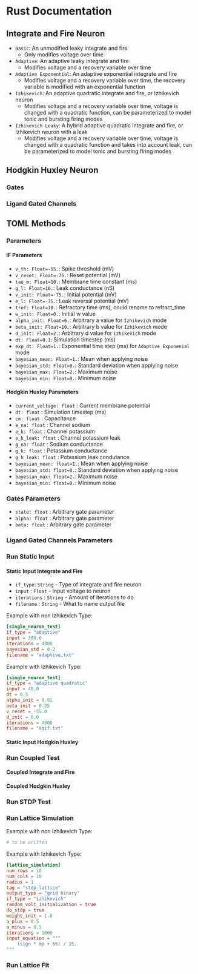 # Rust Documentation

## Integrate and Fire Neuron

- `Basic`: An unmodified leaky integrate and fire
  - Only modifies voltage over time
- `Adaptive`: An adaptive leaky integrate and fire
  - Modifies voltage and a recovery variable over time
- `Adaptive Exponential`: An adaptive exponential integrate and fire
  - Modifies voltage and a recovery variable over time, the recovery variable is modified with an exponential function
- `Izhikevich`: An adaptive quadratic integrate and fire, or Izhikevich neuron
  - Modifies voltage and a recovery variable over time, voltage is changed with a quadratic function, can be parameterized to model tonic and bursting firing modes
- `Izhikevich Leaky`: A hybrid adaptive quadratic integrate and fire, or Izhikevich neuron with a leak
  - Modifies voltage and a recovery variable over time, voltage is changed with a quadratic function and takes into account leak, can be parameterized to model tonic and bursting firing modes

## Hodgkin Huxley Neuron

### Gates

### Ligand Gated Channels

## TOML Methods

### Parameters

#### IF Parameters

- `v_th: Float=-55.`: Spike threshold (mV)
- `v_reset: Float=-75.`: Reset potential (mV)
- `tau_m: Float=10.`: Membrane time constant (ms)
- `g_l: Float=10.`: Leak conductance (nS)
- `v_init: Float=-75.`: Initial potential (mV)
- `e_l: Float=-75.`: Leak reversal potential (mV)
- `tref: Float=10.`: Refractory time (ms), could rename to refract_time
- `w_init: Float=0.`: Initial w value
- `alpha_init: Float=6.`: Arbitrary a value for `Izhikevich` mode
- `beta_init: Float=10.`: Arbitrary b value for `Izhikevich` mode
- `d_init: Float=2.`: Arbitrary d value for `Izhikevich` mode
- `dt: Float=0.1`: Simulation timestep (ms)
- `exp_dt: Float=1.`: Exponential time step (ms) for `Adaptive Exponenial` mode
- `bayesian_mean: Float=1.`: Mean when applying noise
- `bayesian_std: Float=0.`: Standard deviation when applying noise
- `bayesian_max: Float=2.`: Maximum noise
- `bayesian_min: Float=0.`: Minimum noise

#### Hodgkin Huxley Parameters

- `current_voltage: float` : Current membrane potential
- `dt: float` : Simulation timestep (ms)
- `cm: float` : Capacitance
- `e_na: float` : Channel sodium
- `e_k: float` : Channel potassium
- `e_k_leak: float` : Channel potassium leak
- `g_na: float` : Sodium conductance
- `g_k: float` : Potassium conductance
- `g_k_leak: float` : Potassium leak condutance
- `bayesian_mean: float=1.`: Mean when applying noise
- `bayesian_std: float=0.`: Standard deviation when applying noise
- `bayesian_max: float=2.`: Maximum noise
- `bayesian_min: float=0.`: Minimum noise

### Gates Parameters

- `state: float` : Arbitrary gate parameter
- `alpha: float` : Arbitrary gate parameter
- `beta: float` : Arbitrary gate parameter

### Ligand Gated Channels Parameters

### Run Static Input

#### Static Input Integrate and Fire

- `if_type`: `String` - Type of integrate and fire neuron
- `input` : `Float` - Input voltage to neuron
- `iterations` : `String` - Amount of iterations to do
- `filename` : `String` - What to name output file

Example with non Izhikevich Type:

```toml
[single_neuron_test]
if_type = "adaptive"
input = 300.0
iterations = 4000
bayesian_std = 0.2
filename = "adaptive.txt"
```

Example with Izhikevich Type:

```toml
[single_neuron_test]
if_type = "adaptive quadratic"
input = 40.0
dt = 0.5
alpha_init = 0.01
beta_init = 0.25 
v_reset = -55.0
d_init = 8.0
iterations = 4000
filename = "aqif.txt"
```

#### Static Input Hodgkin Huxley

### Run Coupled Test

#### Coupled Integrate and Fire

#### Coupled Hodgkin Huxley

### Run STDP Test

### Run Lattice Simulation

Example with non Izhikevich Type:

```toml
# to be written
```

Example with Izhikevich Type:

```toml
[lattice_simulation]
num_rows = 10
num_cols = 10
radius = 1
tag = "stdp_lattice"
output_type = "grid binary"
if_type = "izhikevich"
random_volt_initialization = true
do_stdp = true
weight_init = 1.0
a_plus = 0.5
a_minus = 0.5
iterations = 1000
input_equation = """
    (sign * mp + 65) / 15.
"""
```

### Run Lattice Fit
